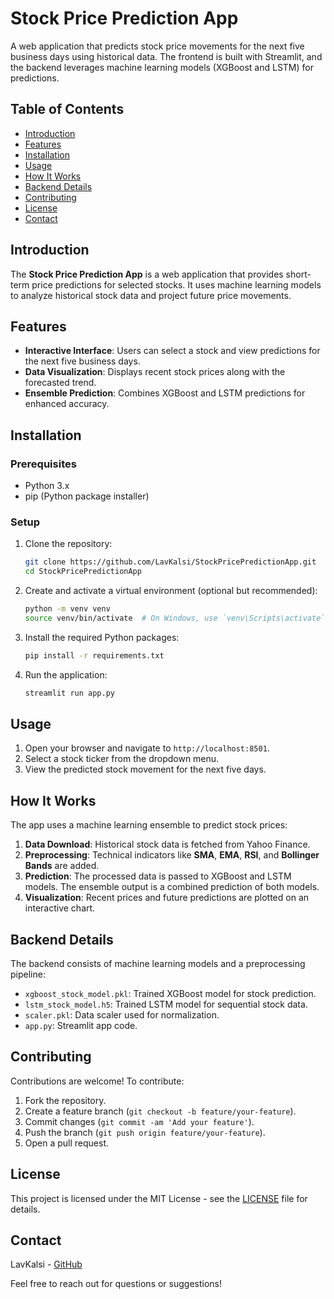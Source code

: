 # Stock Price Prediction App

A web application that predicts stock price movements for the next five business days using historical data. The frontend is built with Streamlit, and the backend leverages machine learning models (XGBoost and LSTM) for predictions.

## Table of Contents

- [Introduction](#introduction)
- [Features](#features)
- [Installation](#installation)
- [Usage](#usage)
- [How It Works](#how-it-works)
- [Backend Details](#backend-details)
- [Contributing](#contributing)
- [License](#license)
- [Contact](#contact)

## Introduction

The **Stock Price Prediction App** is a web application that provides short-term price predictions for selected stocks. It uses machine learning models to analyze historical stock data and project future price movements.

## Features

- **Interactive Interface**: Users can select a stock and view predictions for the next five business days.
- **Data Visualization**: Displays recent stock prices along with the forecasted trend.
- **Ensemble Prediction**: Combines XGBoost and LSTM predictions for enhanced accuracy.

## Installation

### Prerequisites

- Python 3.x
- pip (Python package installer)

### Setup

1. Clone the repository:
    ```sh
    git clone https://github.com/LavKalsi/StockPricePredictionApp.git
    cd StockPricePredictionApp
    ```

2. Create and activate a virtual environment (optional but recommended):
    ```sh
    python -m venv venv
    source venv/bin/activate  # On Windows, use `venv\Scripts\activate`
    ```

3. Install the required Python packages:
    ```sh
    pip install -r requirements.txt
    ```

4. Run the application:
    ```sh
    streamlit run app.py
    ```

## Usage

1. Open your browser and navigate to `http://localhost:8501`.
2. Select a stock ticker from the dropdown menu.
3. View the predicted stock movement for the next five days.

## How It Works

The app uses a machine learning ensemble to predict stock prices:

1. **Data Download**: Historical stock data is fetched from Yahoo Finance.
2. **Preprocessing**: Technical indicators like **SMA**, **EMA**, **RSI**, and **Bollinger Bands** are added.
3. **Prediction**: The processed data is passed to XGBoost and LSTM models. The ensemble output is a combined prediction of both models.
4. **Visualization**: Recent prices and future predictions are plotted on an interactive chart.

## Backend Details

The backend consists of machine learning models and a preprocessing pipeline:

- `xgboost_stock_model.pkl`: Trained XGBoost model for stock prediction.
- `lstm_stock_model.h5`: Trained LSTM model for sequential stock data.
- `scaler.pkl`: Data scaler used for normalization.
- `app.py`: Streamlit app code.

## Contributing

Contributions are welcome! To contribute:

1. Fork the repository.
2. Create a feature branch (`git checkout -b feature/your-feature`).
3. Commit changes (`git commit -am 'Add your feature'`).
4. Push the branch (`git push origin feature/your-feature`).
5. Open a pull request.

## License

This project is licensed under the MIT License - see the [LICENSE](LICENSE) file for details.

## Contact

LavKalsi - [GitHub](https://github.com/LavKalsi)

Feel free to reach out for questions or suggestions!
